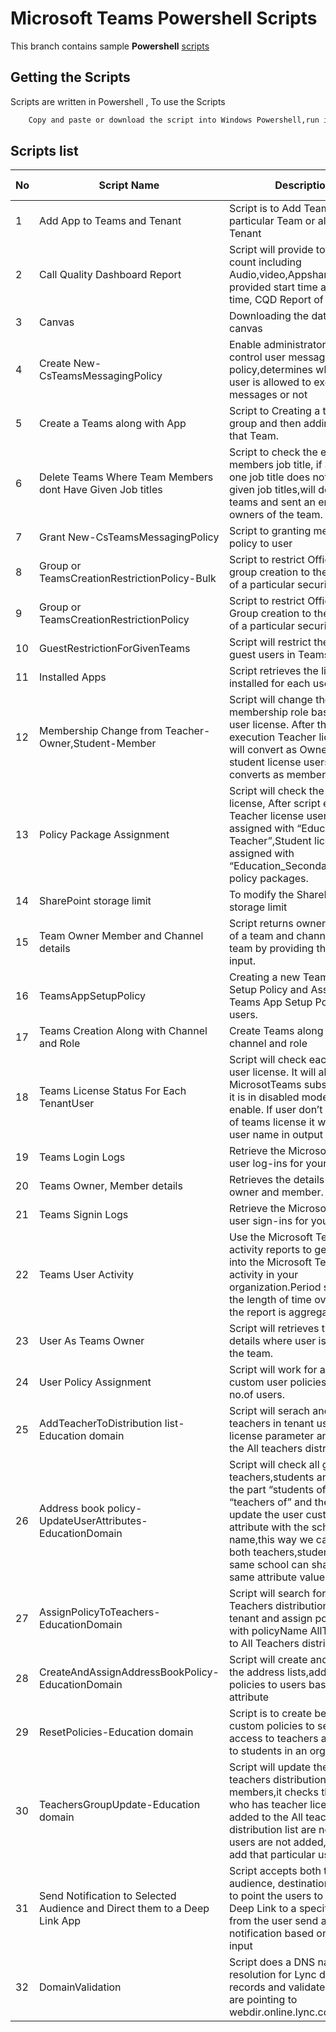# Microsoft Teams Powershell Scripts

This branch contains sample **Powershell** [scripts](https://github.com/Geetha63/MS-Teams-Scripts) 

## Getting the Scripts

Scripts are written in Powershell , To use the Scripts

```bash
    Copy and paste or download the script into Windows Powershell,run it accordingly
```

## Scripts list

No  | Script Name    | Description         | Script Link  |                     
|---|----------------|---------------------|------------------|
|  1|Add App to Teams and Tenant|Script is to Add TeamsApp to particular Team or all Teams in Tenant| [Link](https://github.com/Geetha63/MS-Teams-Scripts/tree/master/Add%20App%20to%20Teams%20and%20Tenant)|
|2| Call Quality Dashboard Report|Script will provide total stream count including Audio,video,Appsharing for provided start time and end time, CQD Report of Given time|[Link](https://github.com/Geetha63/MS-Teams-Scripts/tree/master/Call%20Quality%20Dashboard%20Report)
|3|Canvas|Downloading the data from the canvas|[Link](https://github.com/Geetha63/MS-Teams-Scripts/tree/master/Canvas)
|4|Create New-CsTeamsMessagingPolicy|Enable administrators to control user messaging policy,determines whether a user is allowed to exchange the messages or not|[Link](https://github.com/Geetha63/MS-Teams-Scripts/tree/master/Create%20New-CsTeamsMessagingPolicy)
|5|Create a Teams along with App|Script to Creating a team with group and then adding app to that Team.|[Link](https://github.com/Geetha63/MS-Teams-Scripts/blob/master/CreateTeamsalongwithAPPs)
|6|Delete Teams Where Team Members dont Have Given Job titles|Script to check the each Team members job title, if at least one job title does not match to given job titles,will delete those teams and sent an email to owners of the team.|[Link](https://github.com/Geetha63/MS-Teams-Scripts/tree/master/DeleteTeamsWhereTeamMembersdontHaveGivenJobtitles)
|7|Grant New-CsTeamsMessagingPolicy|Script to granting messaging policy to user|[Link](https://github.com/Geetha63/MS-Teams-Scripts/tree/master/Grant-CsTeamsMessagingPolicy)
|8|Group or TeamsCreationRestrictionPolicy-Bulk|Script to restrict Office 365 group creation to the members of a particular security group.|[Link](https://github.com/Geetha63/MS-Teams-Scripts/tree/master/Group%20or%20TeamsCreationRestrictionPolicy-Bulk)
|9|Group or TeamsCreationRestrictionPolicy|Script to restrict Office 365 Group creation to the member of a particular security group.|[Link](https://github.com/Geetha63/MS-Teams-Scripts/tree/master/Group%20or%20TeamsCreationRestrictionPolicy)
|10|GuestRestrictionForGivenTeams|Script will restrict the adding guest users in Teams.|[Link](https://github.com/Geetha63/MS-Teams-Scripts/blob/master/GuestRestrictionForGivenTeams)
|11|Installed Apps|Script retrieves the list of apps installed for each user.|[Link](https://github.com/Geetha63/MS-Teams-Scripts/blob/master/InstalledAPPs)
|12|Membership Change from Teacher-Owner,Student-Member|Script will change the Teams membership role based on the user license. After the script execution Teacher license user will convert as Owner and student license users will converts as members.|[Link](https://github.com/Geetha63/MS-Teams-Scripts/tree/master/MembershipChangeTeacher-Owner%2CStudent-Member)
|13|Policy Package Assignment|Script will check the user license, After script execution Teacher license users will be assigned with “Education Teacher”,Student license users assigned with “Education_SecondaryStudent” policy packages.|[Link](https://github.com/Geetha63/MS-Teams-Scripts/tree/master/PolicyPackageAssignment)
|14|SharePoint storage limit|To modify the SharePoint storage limit|[Link](https://github.com/Geetha63/MS-Teams-Scripts/tree/master/SharePoint%20storage%20limit)
|15|Team Owner Member and Channel details|Script returns owner,member of a team and channels of a team by providing the required input.|[Link](https://github.com/Geetha63/MS-Teams-Scripts/tree/master/TeamOwnerMemberandChannel%20details)
|16|TeamsAppSetupPolicy|Creating a new Teams App Setup Policy and Assigning a Teams App Setup Policy to users.|[Link](https://github.com/Geetha63/MS-Teams-Scripts/tree/master/TeamsAppSetupPolicy)
|17|Teams Creation Along with Channel and Role|Create Teams along with channel and role|[Link](https://github.com/Geetha63/MS-Teams-Scripts/tree/master/TeamsCreationAlongwithChannelandRole)
|18|Teams License Status For Each TenantUser|Script will check each Tenant user license. It will also check MicrosotTeams subscription. If it is in disabled mode script will enable. If user don’t have any of teams license it will print the user name in output file.|[Link](https://github.com/Geetha63/MS-Teams-Scripts/tree/master/TeamsLicenseStatusForEachTenantUser)
|19|Teams Login Logs|Retrieve the MicrosoftTeams user log-ins for your tenant.|[Link](https://github.com/Geetha63/MS-Teams-Scripts/tree/master/TeamsLoginLogs)
|20|Teams Owner, Member details|Retrieves the details of teams owner and member.|[Link](https://github.com/Geetha63/MS-Teams-Scripts/tree/master/TeamsOwnerMembers%20details)
|21|Teams Signin Logs|Retrieve the MicrosoftTeams user sign-ins for your tenant|[Link](https://github.com/Geetha63/MS-Teams-Scripts/tree/master/TeamsSigninLogs)
|22|Teams User Activity|Use the Microsoft Teams activity reports to get insights into the Microsoft Teams user activity in your organization.Period specifies the length of time over which the report is aggregated|[Link](https://github.com/Geetha63/MS-Teams-Scripts/tree/master/TeamsUserActivity)
|23|User As Teams Owner|Script will retrieves the teams details where user is owner for the team.|[Link](https://github.com/Geetha63/MS-Teams-Scripts/blob/master/UserAsTeamsOwner)
|24|User Policy Assignment|Script will work for assigning custom user policies for N no.of users.|[Link](https://github.com/Geetha63/MS-Teams-Scripts/tree/master/UserPolicyAssignment)
|25|AddTeacherToDistribution list-Education domain|Script will serach and filter teachers in tenant using license parameter and adds to the All teachers distribution list|[Link](https://github.com/Geetha63/MS-Teams-Scripts/tree/master/AddTeacherToDistribution%20list-Education%20domain)
|26|Address book policy-UpdateUserAttributes-EducationDomain|Script will check all groups of teachers,students and removes the part “students of” or “teachers of” and then it will update the user custom attribute with the school name,this way we can have both teachers,students of the same school can share the same attribute value|[Link](https://github.com/Geetha63/MS-Teams-Scripts/tree/master/Address%20book%20policy-UpdateUserAttributes-EducationDomain)
|27|AssignPolicyToTeachers-EducationDomain|Script will search for All Teachers distribution list in tenant and assign policy types with policyName AllTeachers to All Teachers distribution list|[Link](https://github.com/Geetha63/MS-Teams-Scripts/tree/master/AssignPolicyToTeachers-EducationDomain)
|28|CreateAndAssignAddressBookPolicy-EducationDomain|Script will create and assign the address lists,address book policies to users based on the attribute|[Link](https://github.com/Geetha63/MS-Teams-Scripts/tree/master/CreateAndAssignAddressBookPolicy-EducationDomain)
|29|ResetPolicies-Education domain|Script is to create below custom policies to set all access to teachers and restrict to students in an orgnization|[Link](https://github.com/Geetha63/MS-Teams-Scripts/tree/master/ResetPolicies-Education%20domain)
|30|TeachersGroupUpdate-Education domain|Script will update the All teachers distribution list members,it checks the users who has teacher license are added to the All teachers distribution list are not, if any users are not added, script will add that particular users to DL|[Link](https://github.com/Geetha63/MS-Teams-Scripts/tree/master/TeachersGroupUpdate-Education%20domain)
|31|Send Notification to Selected Audience and Direct them to a Deep Link App|Script accepts both target audience, destination we need to point the users to (App / Deep Link to a specific entity) from the user send a notification based on the user input|[Link](https://github.com/Geetha63/MS-Teams-Scripts/tree/master/Send%20Notification%20to%20Selected%20Audience%20and%20Direct%20them%20to%20a%20Deep%20Link%20%20App)
|32|DomainValidation|Script does a DNS name query resolution for Lync discover records and validates if they are pointing to webdir.online.lync.com|[Link](https://github.com/Geetha63/MS-Teams-Scripts/tree/master/DomainValidation)
